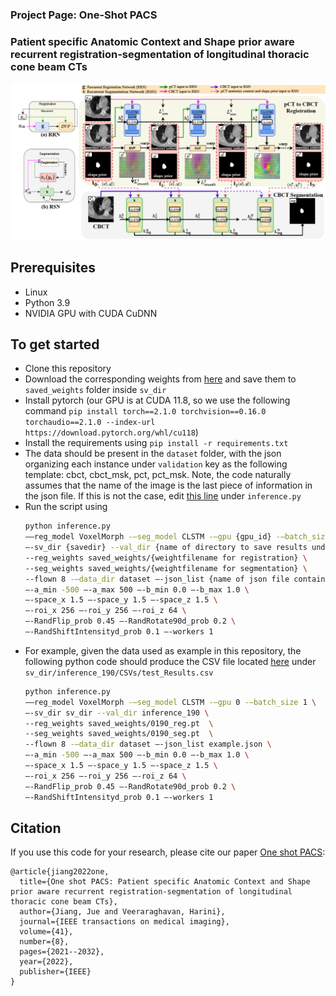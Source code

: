 ### Project Page: One-Shot PACS
### Patient specific Anatomic Context and Shape prior aware recurrent registration-segmentation of longitudinal thoracic cone beam CTs 

<img src="imgs/figure.png" width="1200px"/>

## Prerequisites
- Linux
- Python 3.9
- NVIDIA GPU with CUDA CuDNN

## To get started
- Clone this repository
- Download the corresponding weights from <a href="https://mskcc.box.com/s/x4ilt7xc69s47bu81zqynos39xj4r0zw">here</a> and save them to `saved_weights` folder inside `sv_dir`
- Install pytorch (our GPU is at CUDA 11.8, so we use the following command `pip install torch==2.1.0 torchvision==0.16.0 torchaudio==2.1.0 --index-url https://download.pytorch.org/whl/cu118`)
- Install the requirements using `pip install -r requirements.txt`
- The data should be present in the `dataset` folder, with the json organizing each instance under `validation` key as the following template: cbct, cbct_msk, pct, pct_msk. Note, the code naturally assumes that the name of the image is the last piece of information in the json file. If this is not the case, edit <a href="https://github.com/The-Veeraraghavan-Lab/OneShotPACS/blob/4d3de5038a1151c24b0d9818458fe7e399cc435d/inference.py#L233">this line</a> under `inference.py` 
- Run the script using
  ```bash
  python inference.py
  ——reg_model VoxelMorph -—seg_model CLSTM -—gpu {gpu_id} -—batch_size 1 \
  —-sv_dir {savedir} --val_dir {name of directory to save results under (stored under sv_dir} \
  --reg_weights saved_weights/{weightfilename for registration} \
  --seg_weights saved_weights/{weightfilename for segmentation} \
  --flown 8 -—data_dir dataset —-json_list {name of json file containing the list of IDs} \
  —-a_min -500 —-a_max 500 —-b_min 0.0 —-b_max 1.0 \
  —-space_x 1.5 —-space_y 1.5 —-space_z 1.5 \
  —-roi_x 256 —-roi_y 256 —-roi_z 64 \
  —-RandFlip_prob 0.45 —-RandRotate90d_prob 0.2 \
  —-RandShiftIntensityd_prob 0.1 —-workers 1
  ```
- For example, given the data used as example in this repository, the following python code should produce the CSV file located <a href="https://mskcc.box.com/s/x4ilt7xc69s47bu81zqynos39xj4r0zw">here</a> under `sv_dir/inference_190/CSVs/test_Results.csv`
  ```bash
  python inference.py
  ——reg_model VoxelMorph -—seg_model CLSTM -—gpu 0 -—batch_size 1 \
  —-sv_dir sv_dir --val_dir inference_190 \
  --reg_weights saved_weights/0190_reg.pt  \
  --seg_weights saved_weights/0190_seg.pt  \
  --flown 8 -—data_dir dataset —-json_list example.json \
  —-a_min -500 —-a_max 500 —-b_min 0.0 —-b_max 1.0 \
  —-space_x 1.5 —-space_y 1.5 —-space_z 1.5 \
  —-roi_x 256 —-roi_y 256 —-roi_z 64 \
  —-RandFlip_prob 0.45 —-RandRotate90d_prob 0.2 \
  —-RandShiftIntensityd_prob 0.1 —-workers 1
  ```
  
## Citation
If you use this code for your research, please cite our paper <a href="https://arxiv.org/pdf/2201.11000">One shot PACS</a>:

```
@article{jiang2022one,
  title={One shot PACS: Patient specific Anatomic Context and Shape prior aware recurrent registration-segmentation of longitudinal thoracic cone beam CTs},
  author={Jiang, Jue and Veeraraghavan, Harini},
  journal={IEEE transactions on medical imaging},
  volume={41},
  number={8},
  pages={2021--2032},
  year={2022},
  publisher={IEEE}
}
```
